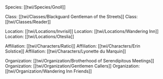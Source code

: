 Species: [[twi/Species/Gnoll]]

Class: [[twi/Classes/Blackguard Gentleman of the Streets]]
Class: [[twi/Classes/Reader]]

Location: [[twi/Locations/Invrisil]]
Location: [[twi/Locations/Wandering Inn]]
Location: [[twi/Locations/Oteslia]]

Affiliation: [[twi/Characters/Ratici]]
Affiliation: [[twi/Characters/Erin Solstice]]
Affiliation: [[twi/Characters/Lyonette du Marquin]]

Organization: [[twi/Organization/Brotherhood of Serendipitous Meetings]]
Organization: [[twi/Organization/Gentlemen Callers]]
Organization: [[twi/Organization/Wandering Inn Friends]]
